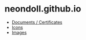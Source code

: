 # neondoll.github.io

- [Documents / Certificates](documents/certificates/README.md)
- [Icons](icons/README.md)
- [Images](images/README.md)